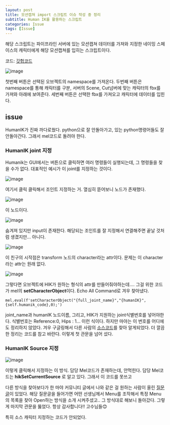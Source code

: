 ```yaml
---
layout: post
title: 모션캡쳐 import 스크립트 이슈 작성 중 정리
subtitle: Human IK를 활용하는 스크립트
categories: Issue
tags: [Issue]
---
```

해당 스크립트는 파이프라인 서버에 있는 모션캡쳐 데이터를 가져와 지정한 네이밍 스페이스의 캐릭터에게 해당 모션캡쳐를 입히는 스크립트이다.

코드: [깃헙코드](https://github.com/OvenTD/project_pipline_script/blob/main/import_motion_capture_data.py)

![image](https://github.com/user-attachments/assets/288e1fb4-dd8e-44ee-b9c2-a799ab348ec0)

첫번째 버튼은 선택된 오브젝트의 namespace를 가져온다.
두번째 버튼은 namespace를 통해 캐릭터를 구분, 서버의 Scene, Cut넘버에 맞는 캐릭터의 fbx를 가져와 아래에 보여준다.
세번째 버튼은 선택한 fbx를 가져오고 캐릭터에 데이터를 입힌다.

## issue

HumanIK가 진짜 까다로웠다.
python으로 잘 안돌아가고, 있는 python명령어들도 잘 안돌아간다. 
그래서 mel코드로 돌려야 한다. 

### HumanIK joint 지정
Humanik는 GUI에서는 버튼으로 클릭하면 여러 명령들이 실행되는데, 그 명령들을 찾을 수가 없다.
대표적인 예시가 이 joint를 지정하는 것이다.

![image](https://github.com/user-attachments/assets/a643bc1c-9a98-4133-88fe-07160f5a4873)

여기서 클릭 클릭해서 조인트 지정하는 거. 열심히 뜯어보니 노드가 존재했다.

![image](https://github.com/user-attachments/assets/ffde2bf9-05b7-4474-a714-fc2f86b47fa8)

이 노드이다. 

![image](https://github.com/user-attachments/assets/3c5f9678-6dc8-4d51-8dc9-6ffa3106282a)

숨겨져 있지만 input이 존재한다. 해당되는 조인트를 잘 지정해서 연결해주면 끝날 것처럼 생겼지만...
아니다.

![image](https://github.com/user-attachments/assets/22bfbd10-40e8-43fe-a3b6-bd37e6ba9909)

이 친구의 시작점은 transform 노드의 character라는 attr이다.
문제는 이 character라는 attr는 원래 없다. 

![image](https://github.com/user-attachments/assets/2042e880-0013-418a-9687-f18119e8b766)

그렇다면 오브젝트에 HIK가 원하는 형식의 attr를 만들어줘야하는데....
그걸 위한 코드가 mel의 **setCharacterObject**이다. Echo All Command로 겨우 찾아냈다.
```
mel.eval(f'setCharacterObject("{full_joint_name}","{humanIK}",{self.humanik_code},0);')
```

joint_name과 humanIK 노드이름, 그리고, HIK가 지원하는 joint식별번호를 넣어야한다.
식별번호는 Reference:0, Hips : 1... 이런 식이다.
하지만 마야는 이 번호를 어디에도 정리하지 않았다. 겨우 구글링해서 다른 사람의 [소스코드](https://forums.autodesk.com/t5/maya-programming/python-hik/td-p/4262564)를 찾아 알게되었다. 
더 깔끔한 정리는 코드를 참고 바란다. 이렇게 첫 관문을 넘어 섰다.

### HumanIK Source 지정

![image](https://github.com/user-attachments/assets/809d90f0-1c72-476f-aeb1-64ce97e7a929)

이렇게 클릭해서 지정하는 이 방식.
담당 Mel코드가 존재하는데, 안먹힌다. 담당 Mel코드는 **hikSetCurrentSource** 로 알고 있다.
그래서 이 코드를 못쓰고 

다른 방식을 찾아보다가 한 마야 커뮤니티 글에서 나와 같은 걸 원하는 사람이 올린 [질문글](https://forums.autodesk.com/t5/maya-animation-and-rigging/pythonic-mel-way-to-retarget-hik/td-p/7609798)이 있었다.
해당 질문글을 들어가면 어떤 선생님께서 Menu를 조작해서 특정 Menu의 목록을 찾아 Open하는 방식을 소개 시켜주셨고..
그 방식대로 해보니 돌아갔다. 그렇게 마지막 관문을 뚫었다. 항상 감사합니다!! 고수님들😊



특히 소스 캐릭터 지정하는 코드가 안되었다.
